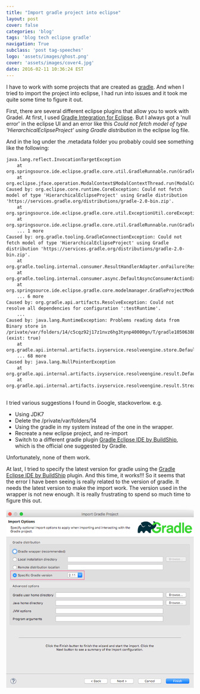 ```yaml
---
title: "Import gradle project into eclipse"
layout: post
cover: false
categories: 'blog'
tags: 'blog tech eclipse gradle'
navigation: True
subclass: 'post tag-speeches'
logo: 'assets/images/ghost.png'
cover: 'assets/images/cover4.jpg'
date: 2016-02-11 10:36:24 EST
---
```


I have to work with some projects that are created as [gradle](http://gradle.org/). And when I tried to import the project into eclipse, I had run into issues and it took me quite some time to figure it out.

First, there are several different eclipse plugins that allow you to work with Gradel. At first, I used [Gradle Integration for Eclipse](https://marketplace.eclipse.org/content/gradle-integration-eclipse-0). But I always got a 'null error' in the eclipse UI and an error like this *Could not fetch model of type 'HierarchicalEclipseProject' using Gradle distribution* in the eclipse log file. 

And in the log under the .metadata folder you probably could see something like the following:

```
java.lang.reflect.InvocationTargetException
	at org.springsource.ide.eclipse.gradle.core.util.GradleRunnable.run(GradleRunnable.java:112)
	at org.eclipse.jface.operation.ModalContext$ModalContextThread.run(ModalContext.java:119)
Caused by: org.eclipse.core.runtime.CoreException: Could not fetch model of type 'HierarchicalEclipseProject' using Gradle distribution 'https://services.gradle.org/distributions/gradle-2.0-bin.zip'.
	at org.springsource.ide.eclipse.gradle.core.util.ExceptionUtil.coreException(ExceptionUtil.java:40)
	at org.springsource.ide.eclipse.gradle.core.util.GradleRunnable.run(GradleRunnable.java:104)
	... 1 more
Caused by: org.gradle.tooling.GradleConnectionException: Could not fetch model of type 'HierarchicalEclipseProject' using Gradle distribution 'https://services.gradle.org/distributions/gradle-2.0-bin.zip'.
	at org.gradle.tooling.internal.consumer.ResultHandlerAdapter.onFailure(ResultHandlerAdapter.java:59)
	at org.gradle.tooling.internal.consumer.async.DefaultAsyncConsumerActionExecutor$1$1.run(DefaultAsyncConsumerActionExecutor.java:57)
	at org.springsource.ide.eclipse.gradle.core.modelmanager.GradleProjectModelManager.getModelInternal(GradleProjectModelManager.java:141)
	... 6 more
Caused by: org.gradle.api.artifacts.ResolveException: Could not resolve all dependencies for configuration ':testRuntime'.
    ...
Caused by: java.lang.RuntimeException: Problems reading data from Binary store in /private/var/folders/14/c5cqz92j17z1nvz6hg3tynp40000gn/T/gradle105063885390697438.bin (exist: true)
	at org.gradle.api.internal.artifacts.ivyservice.resolveengine.store.DefaultBinaryStore$SimpleBinaryData.read(DefaultBinaryStore.java:126)
	... 68 more
Caused by: java.lang.NullPointerException
	at org.gradle.api.internal.artifacts.ivyservice.resolveengine.result.DefaultResolutionResultBuilder.resolvedConfiguration(DefaultResolutionResultBuilder.java:61)
	at org.gradle.api.internal.artifacts.ivyservice.resolveengine.result.StreamingResolutionResultBuilder$RootFactory.deserialize(StreamingResolutionResultBuilder.java:184)
	
```

I tried various suggestions I found in Google, stackoverlow. e.g. 

- Using JDK7
- Delete the /private/var/folders/14
- Using the gradle in my system instead of the one in the wrapper.
- Recreate a new eclipse project, and re-import
- Switch to a different gradle plugin [Gradle Eclipse IDE by BuildShip](http://gradle.org/eclipse/), which is the official one suggested by Gradle. 

Unfortunately, none of them work. 

At last, I tried to specify the latest version for gradle using the [Gradle Eclipse IDE by BuildShip](http://gradle.org/eclipse/) plugin. And this time, it works!!! So it seems that the error I have been seeing is really related to the version of gradle. It needs the latest version to make the import work. The version used in the wrapper is not new enough. It is really frustrating to spend so much time to figure this out. 

![Configure the gradle version](/images/gradle_import.png)


